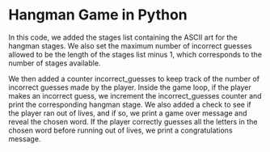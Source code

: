 # Hangman Game in Python

In this code, we added the stages list containing the ASCII art for the hangman stages. We also set the maximum number of incorrect guesses allowed to be the length of the stages list minus 1, which corresponds to the number of stages available.

We then added a counter incorrect_guesses to keep track of the number of incorrect guesses made by the player. Inside the game loop, if the player makes an incorrect guess, we increment the incorrect_guesses counter and print the corresponding hangman stage. We also added a check to see if the player ran out of lives, and if so, we print a game over message and reveal the chosen word. If the player correctly guesses all the letters in the chosen word before running out of lives, we print a congratulations message.
